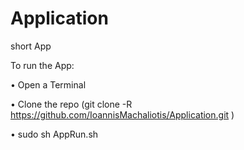 # Application
short App


To run the App: 

• Open a Terminal

• Clone the repo (git clone -R https://github.com/IoannisMachaliotis/Application.git )
  
• sudo sh AppRun.sh
